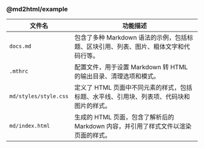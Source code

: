 ### @md2html/example

| 文件名                | 功能描述                                                                                 |
| --------------------- | ---------------------------------------------------------------------------------------- |
| `docs.md`             | 包含了多种 Markdown 语法的示例，包括标题、区块引用、列表、图片、粗体文字和代码行等。     |
| `.mthrc`              | 配置文件，用于设置 Markdown 转 HTML 的输出目录、清理选项和模式。                         |
| `md/styles/style.css` | 定义了 HTML 页面中不同元素的样式，包括标题、水平线、引用块、列表项、代码块和图片的样式。 |
| `md/index.html`       | 生成的 HTML 页面，包含了解析后的 Markdown 内容，并引用了样式文件以渲染页面的样式。       |
